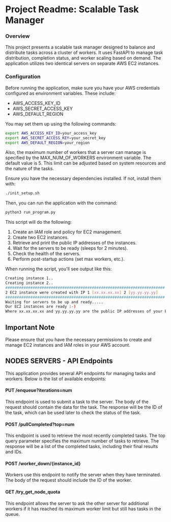 # Project Readme: Scalable Task Manager
### Overview
This project presents a scalable task manager designed to balance and distribute tasks across a cluster of workers. It uses FastAPI to manage task distribution, completion status, and worker scaling based on demand. The application utilizes two identical servers on separate AWS EC2 instances.

### Configuration
Before running the application, make sure you have your AWS credentials configured as environment variables. These include:

* AWS_ACCESS_KEY_ID
* AWS_SECRET_ACCESS_KEY
* AWS_DEFAULT_REGION

You may set them up using the following commands:

```bash
export AWS_ACCESS_KEY_ID=your_access_key
export AWS_SECRET_ACCESS_KEY=your_secret_key
export AWS_DEFAULT_REGION=your_region
```

Also, the maximum number of workers that a server can manage is specified by the MAX_NUM_OF_WORKERS environment variable. The default value is 5. This limit can be adjusted based on system resources and the nature of the tasks.


Ensure you have the necessary dependencies installed. If not, install them with:

```bash
./init_setup.sh
```
Then, you can run the application with the command:

```bash
python3 run_program.py
```
This script will do the following:

1. Create an IAM role and policy for EC2 management.
2. Create two EC2 instances.
3. Retrieve and print the public IP addresses of the instances.
4. Wait for the servers to be ready (sleeps for 2 minutes).
5. Check the health of the servers.
6. Perform post-startup actions (set max workers, etc.).


When running the script, you'll see output like this:

```bash
Creating instance 1..
Creating instance 2..
######################################################################
2 EC2 instance were created with IP 1 [xx.xx.xx.xx] 2 [yy.yy.yy.yy]
######################################################################
Waiting for servers to be up and ready.....
Our EC2 instances are ready :-)
Where xx.xx.xx.xx and yy.yy.yy.yy are the public IP addresses of your EC2 instances.
```

## Important Note
Please ensure that you have the necessary permissions to create and manage EC2 instances and IAM roles in your AWS account.

## NODES SERVERS - API Endpoints
This application provides several API endpoints for managing tasks and workers. Below is the list of available endpoints:

#### PUT /enqueue?iterations=num
This endpoint is used to submit a task to the server. The body of the request should contain the data for the task. The response will be the ID of the task, which can be used later to check the status of the task.

#### POST /pullCompleted?top=num
This endpoint is used to retrieve the most recently completed tasks. The top query parameter specifies the maximum number of tasks to retrieve. The response will be a list of the completed tasks, including their final results and IDs.

#### POST /worker_down/{instance_id}
Workers use this endpoint to notify the server when they have terminated. The body of the request should include the ID of the worker.

#### GET /try_get_node_quota
This endpoint allows the server to ask the other server for additional workers if it has reached its maximum worker limit but still has tasks in the queue.